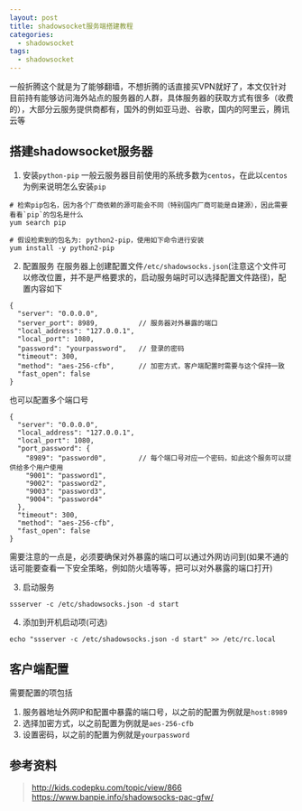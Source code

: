 ```yaml
---
layout: post
title: shadowsocket服务端搭建教程
categories:
  - shadowsocket
tags:
  - shadowsocket
---
```


一般折腾这个就是为了能够翻墙，不想折腾的话直接买VPN就好了，本文仅针对目前持有能够访问海外站点的服务器的人群，具体服务器的获取方式有很多（收费的），大部分云服务提供商都有，国外的例如亚马逊、谷歌，国内的阿里云，腾讯云等

## 搭建shadowsocket服务器
1. 安装`python-pip`
    一般云服务器目前使用的系统多数为`centos`，在此以`centos`为例来说明怎么安装`pip`
```
# 检索pip包名，因为各个厂商依赖的源可能会不同（特别国内厂商可能是自建源），因此需要看看`pip`的包名是什么
yum search pip 

# 假设检索到的包名为: python2-pip，使用如下命令进行安装
yum install -y python2-pip
```

2. 配置服务
在服务器上创建配置文件`/etc/shadowsocks.json`(注意这个文件可以修改位置，并不是严格要求的，启动服务端时可以选择配置文件路径)，配置内容如下
```
{
  "server": "0.0.0.0",
  "server_port": 8989,          // 服务器对外暴露的端口
  "local_address": "127.0.0.1",
  "local_port": 1080,
  "password": "yourpassword",   // 登录的密码
  "timeout": 300,
  "method": "aes-256-cfb",      // 加密方式，客户端配置时需要与这个保持一致
  "fast_open": false
}
```
也可以配置多个端口号
```
{
  "server": "0.0.0.0",
  "local_address": "127.0.0.1",
  "local_port": 1080,
  "port_password": {
    "8989": "password0",        // 每个端口号对应一个密码，如此这个服务可以提供给多个用户使用
    "9001": "password1",
    "9002": "password2",
    "9003": "password3",
    "9004": "password4"
  },
  "timeout": 300,
  "method": "aes-256-cfb",
  "fast_open": false
}
```
需要注意的一点是，必须要确保对外暴露的端口可以通过外网访问到(如果不通的话可能要查看一下安全策略，例如防火墙等等，把可以对外暴露的端口打开)

3. 启动服务
```
ssserver -c /etc/shadowsocks.json -d start
```

4. 添加到开机启动项(可选)
```
echo "ssserver -c /etc/shadowsocks.json -d start" >> /etc/rc.local
```

## 客户端配置
需要配置的项包括
1. 服务器地址外网IP和配置中暴露的端口号，以之前的配置为例就是`host:8989`
2. 选择加密方式，以之前配置为例就是`aes-256-cfb`
3. 设置密码，以之前的配置为例就是`yourpassword`


## 参考资料
> http://kids.codepku.com/topic/view/866
> https://www.banpie.info/shadowsocks-pac-gfw/